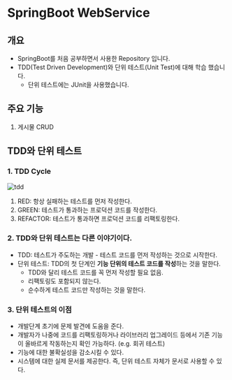 # SpringBoot WebService

## 개요
* SpringBoot를 처음 공부하면서 사용한 Repository 입니다.
* TDD(Test Driven Development)와 단위 테스트(Unit Test)에 대해 학습 했습니다.
    * 단위 테스트에는 JUnit을 사용했습니다.

## 주요 기능
1. 게시물 CRUD

## TDD와 단위 테스트
### 1. TDD Cycle
![tdd](https://user-images.githubusercontent.com/67419004/103828137-cb9c6f00-50bd-11eb-8d57-1924706a0a73.gif)
1. RED: 항상 실패하는 테스트를 먼저 작성한다.
2. GREEN: 테스트가 통과하는 프로덕션 코드를 작성한다.
3. REFACTOR: 테스트가 통과하면 프로덕션 코드를 리팩토링한다.

### 2. TDD와 단위 테스트는 다른 이야기이다.
- TDD: 테스트가 주도하는 개발 - 테스트 코드를 먼저 작성하는 것으로 시작한다.
- 단위 테스트: TDD의 첫 단계인 **기능 단위의 테스트 코드를 작성**하는 것을 말한다.
    - TDD와 달리 테스트 코드를 꼭 먼저 작성할 필요 없음.
    - 리팩토링도 포함되지 않는다.
    - 순수하게 테스트 코드만 작성하는 것을 말한다.
### 3. 단위 테스트의 이점
- 개발단계 초기에 문제 발견에 도움을 준다.
- 개발자가 나중에 코드를 리팩토링하거나 라이브러리 업그레이드 등에서 기존 기능이 올바르게 작동하는지 확인 가능하다. (e.g. 회귀 테스트)
- 기능에 대한 불확실성을 감소시킬 수 있다.
- 시스템에 대한 실제 문서를 제공한다. 즉, 단위 테스트 자체가 문서로 사용할 수 있다.

